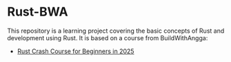 # Rust-BWA

This repository is a learning project covering the basic concepts of Rust and development using Rust. It is based on a course from BuildWithAngga:
- [Rust Crash Course for Beginners in 2025](https://buildwithangga.com/kelas/rust-crash-course-for-beginners-in-2025)